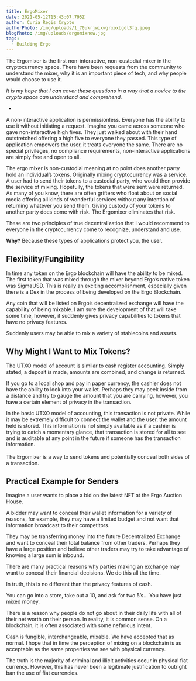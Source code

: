 ```yaml
---
title: ErgoMixer
date: 2021-05-12T15:43:07.795Z
author: Curia Regis Crypto
authorPhoto: /img/uploads/1_70ukrjwixwgrxoxbgdl3fq.jpeg
blogPhoto: /img/uploads/ergomixnew.jpg
tags:
  - Building Ergo
---
```

<!--StartFragment-->

The Ergomixer is the first non-interactive, non-custodial mixer in the cryptocurrency space. There have been requests from the community to understand the mixer, why it is an important piece of tech, and why people would choose to use it. 

*It is my hope that I can cover these questions in a way that a novice to the crypto space can understand and comprehend.* 

*

A non-interactive application is permissionless. Everyone has the ability to use it without initiating a request. Imagine you came across someone who gave non-interactive high fives. They just walked about with their hand outstretched offering a high five to everyone they passed. This type of application empowers the user, it treats everyone the same. There are no special privileges, no compliance requirements, non-interactive applications are simply free and open to all. 

The ergo mixer is non-custodial meaning at no point does another party hold an individual’s tokens. Originally mixing cryptocurrency was a service. A user had to send their tokens to a custodial party, who would then provide the service of mixing. Hopefully, the tokens that were sent were returned. As many of you know, there are often grifters who float about on social media offering all kinds of wonderful services without any intention of returning whatever you send them. Giving custody of your tokens to another party does come with risk. The Ergomixer eliminates that risk. 

These are two principles of true decentralization that I would recommend to everyone in the cryptocurrency come to recognize, understand and use. 

**Why?** Because these types of applications protect you, the user. 

## Flexibility/Fungibility

In time any token on the Ergo blockchain will have the ability to be mixed. The first token that was mixed through the mixer beyond Ergo’s native token was SigmaUSD. This is really an exciting accomplishment, especially given there is a Dex in the process of being developed on the Ergo Blockchain. 

Any coin that will be listed on Ergo’s decentralized exchange will have the capability of being mixable. I am sure the development of that will take some time, however, it suddenly gives privacy capabilities to tokens that have no privacy features. 

Suddenly users may be able to mix a variety of stablecoins and assets.

## Why Might I Want to Mix Tokens?

The UTXO model of account is similar to cash register accounting. Simply stated, a deposit is made, amounts are combined, and change is returned. 

If you go to a local shop and pay in paper currency, the cashier does not have the ability to look into your wallet. Perhaps they may peek inside from a distance and try to gauge the amount that you are carrying, however, you have a certain element of privacy in the transaction. 

In the basic UTXO model of accounting, this transaction is not private. While it may be extremely difficult to connect the wallet and the user, the amount held is stored. This information is not simply available as if a cashier is trying to catch a momentary glance, that transaction is stored for all to see and is auditable at any point in the future if someone has the transaction information.\
\
The Ergomixer is a way to send tokens and potentially conceal both sides of a transaction. 

## Practical Example for Senders

Imagine a user wants to place a bid on the latest NFT at the Ergo Auction House. 

A bidder may want to conceal their wallet information for a variety of reasons, for example, they may have a limited budget and not want that information broadcast to their competitors. 

They may be transferring money into the future Decentralized Exchange and want to conceal their total balance from other traders. Perhaps they have a large position and believe other traders may try to take advantage of knowing a large sum is inbound. 

There are many practical reasons why parties making an exchange may want to conceal their financial decisions. We do this all the time. 

In truth, this is no different than the privacy features of cash. 

You can go into a store, take out a 10, and ask for two 5’s... You have just mixed money. 

There is a reason why people do not go about in their daily life with all of their net worth on their person. In reality, it is common sense. On a blockchain, it is often associated with some nefarious intent.

Cash is fungible, interchangeable, mixable. We have accepted that as normal. I hope that in time the perception of mixing on a blockchain is as acceptable as the same properties we see with physical currency. 

The truth is the majority of criminal and illicit activities occur in physical fiat currency. However, this has never been a legitimate justification to outright ban the use of fiat currencies. 

<!--EndFragment-->